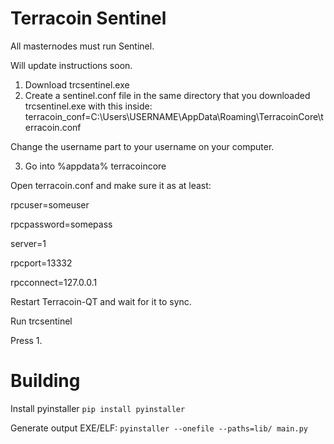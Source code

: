 # Terracoin Sentinel

All masternodes must run Sentinel.

Will update instructions soon.

1. Download trcsentinel.exe
2. Create a sentinel.conf file in the same directory that you downloaded trcsentinel.exe with this inside:
terracoin_conf=C:\Users\USERNAME\AppData\Roaming\TerracoinCore\terracoin.conf

Change the username part to your username on your computer.

3. Go into %appdata% terracoincore

Open terracoin.conf and make sure it as at least:

  rpcuser=someuser

  rpcpassword=somepass

  server=1

  rpcport=13332

  rpcconnect=127.0.0.1


Restart Terracoin-QT and wait for it to sync.

Run trcsentinel

Press 1.


# Building

Install pyinstaller `pip install pyinstaller`

Generate output EXE/ELF: `pyinstaller --onefile --paths=lib/ main.py`
